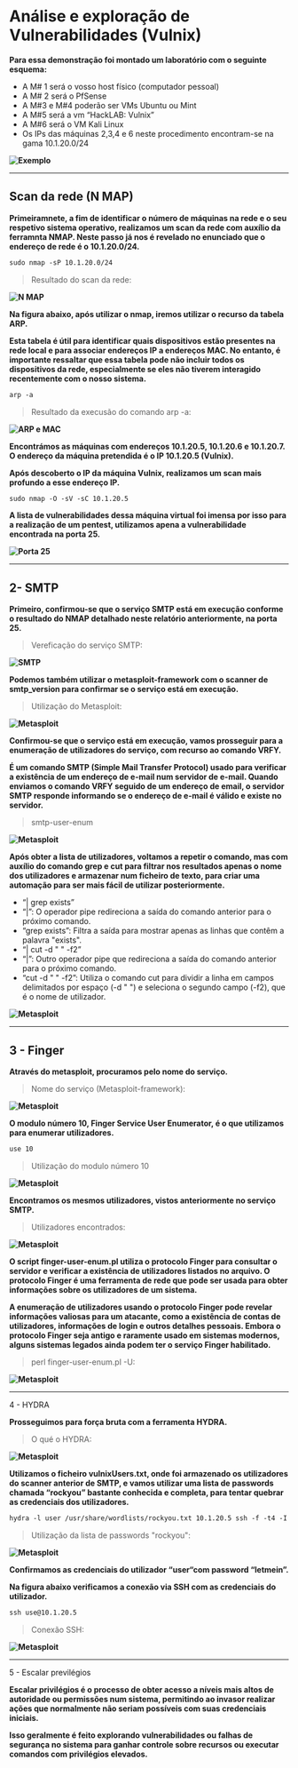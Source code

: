 # Análise e exploração de Vulnerabilidades (Vulnix)

**Para essa demonstração foi montado um laboratório com o seguinte esquema:**

* A M# 1 será o vosso host físico (computador pessoal)
* A M# 2 será o PfSense
* A M#3 e M#4 poderão ser VMs Ubuntu ou Mint
* A M#5 será a vm “HackLAB: Vulnix”
* A M#6 será o VM Kali Linux
* Os IPs das máquinas 2,3,4 e 6 neste procedimento encontram-se na gama 10.1.20.0/24

**![Exemplo](https://github.com/Estevan1998/Sistemas-de-analise-de-vulnerabilidades/blob/main/images/Captura%20de%20ecr%C3%A3%202024-08-11%20202244.png)**

***

## Scan da rede (N MAP)

**Primeiramnete, a fim de identificar o número de máquinas na rede e o seu respetivo sistema operativo, realizamos um scan da rede com auxílio da ferramnta NMAP. Neste passo já nos é revelado no enunciado que o endereço de rede é o 10.1.20.0/24.**

````html
sudo nmap -sP 10.1.20.0/24
````

>Resultado do scan da rede:

**![N MAP](https://github.com/Estevan1998/Sistemas-de-analise-de-vulnerabilidades/blob/main/images/Captura%20de%20ecr%C3%A3%202024-08-10%20160350.png)**

**Na figura abaixo, após utilizar o nmap, iremos utilizar o recurso da tabela ARP.**

**Esta tabela é útil para identificar quais dispositivos estão presentes na rede local e para associar endereços IP a endereços MAC. No entanto, é importante ressaltar que essa tabela pode não incluir todos os dispositivos da rede, especialmente se eles não tiverem interagido recentemente com o nosso sistema.** 

````html
arp -a
````

>Resultado da execusão do comando arp -a:

**![ARP e MAC](https://github.com/Estevan1998/Sistemas-de-analise-de-vulnerabilidades/blob/main/images/Captura%20de%20ecr%C3%A3%202024-08-10%20160415.png)**

**Encontrámos as máquinas com endereços 10.1.20.5, 10.1.20.6 e 10.1.20.7. O endereço da máquina pretendida é o IP 10.1.20.5 (Vulnix).**

**Após descoberto o IP da máquina Vulnix,  realizamos um scan mais profundo a esse endereço IP.**

````html
sudo nmap -O -sV -sC 10.1.20.5
````

**A lista de vulnerabilidades dessa máquina virtual foi imensa por isso para a realização de um pentest, utilizamos apena a vulnerabilidade encontrada na porta 25.**

**![Porta 25](https://github.com/Estevan1998/Sistemas-de-analise-de-vulnerabilidades/blob/main/images/Captura%20de%20ecr%C3%A3%202024-08-18%20151756.png)**

***

## 2- SMTP

**Primeiro, confirmou-se que o serviço SMTP está em execução conforme o resultado do NMAP detalhado neste relatório anteriormente, na porta 25.** 

>Vereficação do serviço SMTP:

**![SMTP](https://github.com/Estevan1998/Sistemas-de-analise-de-vulnerabilidades/blob/main/images/Vulnix_1.png)**

**Podemos também utilizar o metasploit-framework com o scanner de smtp_version para confirmar se o serviço está em execução.**

>Utilização do Metasploit:

**![Metasploit](https://github.com/Estevan1998/Sistemas-de-analise-de-vulnerabilidades/blob/main/images/Vulnix_2.png)**

**Confirmou-se que o serviço está em execução, vamos prosseguir para a enumeração de utilizadores do serviço, com recurso ao comando VRFY.**

**É um comando SMTP (Simple Mail Transfer Protocol) usado para verificar a existência de um endereço de e-mail num servidor de e-mail. Quando enviamos o comando VRFY seguido de um endereço de email, o servidor SMTP responde informando se o endereço de e-mail é válido e existe no servidor.**

> smtp-user-enum

**![Metasploit](https://github.com/Estevan1998/Sistemas-de-analise-de-vulnerabilidades/blob/main/images/Vulnix_3.png)**

**Após obter a lista de utilizadores, voltamos a repetir o comando, mas com auxílio do comando grep e cut para filtrar nos resultados apenas o nome dos utilizadores e armazenar num ficheiro de texto, para criar uma automação para ser mais fácil de utilizar posteriormente.**

* “| grep exists”
* “|”: O operador pipe redireciona a saída do comando anterior para o próximo comando.
* “grep exists”: Filtra a saída para mostrar apenas as linhas que contêm a palavra "exists".
* “| cut -d " " -f2”
* “|”: Outro operador pipe que redireciona a saída do comando anterior para o próximo comando.
* “cut -d " " -f2”: Utiliza o comando cut para dividir a linha em campos delimitados por espaço (-d " ") e seleciona o segundo campo (-f2), que é o nome de utilizador.

**![Metasploit](https://github.com/Estevan1998/Sistemas-de-analise-de-vulnerabilidades/blob/main/images/Vulnix_4.png)**

***

## 3 - Finger 

**Através do metasploit, procuramos pelo nome do serviço.**

>Nome do serviço (Metasploit-framework):

**![Metasploit](https://github.com/Estevan1998/Sistemas-de-analise-de-vulnerabilidades/blob/main/images/Vulnix_5.png)**

**O modulo número 10, Finger Service User Enumerator, é o que utilizamos para enumerar utilizadores.**

````html
use 10
````

>Utilização do modulo número 10

**![Metasploit](https://github.com/Estevan1998/Sistemas-de-analise-de-vulnerabilidades/blob/main/images/Vulnix_6.png)**

**Encontramos os mesmos utilizadores, vistos anteriormente no serviço SMTP.**

>Utilizadores encontrados:

**![Metasploit](https://github.com/Estevan1998/Sistemas-de-analise-de-vulnerabilidades/blob/main/images/Vulnix_7.png)**

**O script finger-user-enum.pl utiliza o protocolo Finger para consultar o servidor e verificar a existência de utilizadores listados no arquivo. O protocolo Finger é uma ferramenta de rede que pode ser usada para obter informações sobre os utilizadores de um sistema.**

**A enumeração de utilizadores usando o protocolo Finger pode revelar informações 
valiosas para um atacante, como a existência de contas de utilizadores, informações de 
login e outros detalhes pessoais. Embora o protocolo Finger seja antigo e raramente usado 
em sistemas modernos, alguns sistemas legados ainda podem ter o serviço Finger 
habilitado.**

>perl finger-user-enum.pl -U:

**![Metasploit](https://github.com/Estevan1998/Sistemas-de-analise-de-vulnerabilidades/blob/main/images/Vulnix_8.png)**

***

4 - HYDRA

**Prosseguimos para força bruta com a ferramenta HYDRA.**

>O qué o HYDRA:

**![Metasploit](https://github.com/Estevan1998/Sistemas-de-analise-de-vulnerabilidades/blob/main/images/Vulnix_9.png)**

**Utilizamos o ficheiro vulnixUsers.txt, onde foi armazenado os utilizadores do scanner anterior de SMTP, e vamos utilizar uma lista de passwords chamada “rockyou” bastante conhecida e completa, para tentar quebrar as credenciais dos utilizadores.** 

````html
hydra -l user /usr/share/wordlists/rockyou.txt 10.1.20.5 ssh -f -t4 -I
````

>Utilização da lista de passwords "rockyou":

**![Metasploit](https://github.com/Estevan1998/Sistemas-de-analise-de-vulnerabilidades/blob/main/images/Vulnix_10.png)**

**Confirmamos as credenciais do utilizador “user“com password “letmein”.**

**Na figura abaixo verificamos a  conexão via SSH com as credenciais do utilizador.**

````html
ssh use@10.1.20.5
````

>Conexão SSH:

**![Metasploit](https://github.com/Estevan1998/Sistemas-de-analise-de-vulnerabilidades/blob/main/images/Vulnix_11.png)**

***

5 - Escalar previlégios

**Escalar privilégios é o processo de obter acesso a níveis mais altos de autoridade ou 
permissões num sistema, permitindo ao invasor realizar ações que normalmente não 
seriam possíveis com suas credenciais iniciais.** 

**Isso geralmente é feito explorando 
vulnerabilidades ou falhas de segurança no sistema para ganhar controle sobre recursos 
ou executar comandos com privilégios elevados.** 

